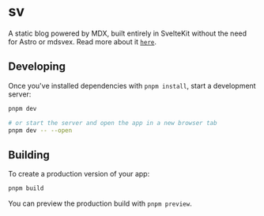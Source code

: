 # sv

A static blog powered by MDX, built entirely in SvelteKit without the need for Astro or mdsvex. Read more about it [`here`](https://gebna.gg/blog/blog-from-scratch-using-sveltekit).

## Developing

Once you've installed dependencies with `pnpm install`, start a development server:

```bash
pnpm dev

# or start the server and open the app in a new browser tab
pnpm dev -- --open
```

## Building

To create a production version of your app:

```bash
pnpm build
```

You can preview the production build with `pnpm preview`.
